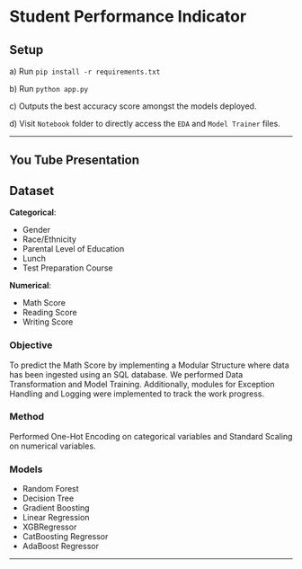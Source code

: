 # Student Performance Indicator

## Setup
a) Run `pip install -r requirements.txt`

b) Run `python app.py`

c) Outputs the best accuracy score amongst the models deployed.

d) Visit `Notebook` folder to directly access the `EDA` and `Model Trainer` files.

---

## You Tube Presentation

## Dataset
**Categorical**:
- Gender
- Race/Ethnicity
- Parental Level of Education
- Lunch
- Test Preparation Course

**Numerical**:
- Math Score
- Reading Score
- Writing Score

### Objective
To predict the Math Score by implementing a Modular Structure where data has been ingested using an SQL database. We performed Data Transformation and Model Training. Additionally, modules for Exception Handling and Logging were implemented to track the work progress.

### Method
Performed One-Hot Encoding on categorical variables and Standard Scaling on numerical variables.

### Models
- Random Forest
- Decision Tree
- Gradient Boosting
- Linear Regression
- XGBRegressor
- CatBoosting Regressor
- AdaBoost Regressor

---
